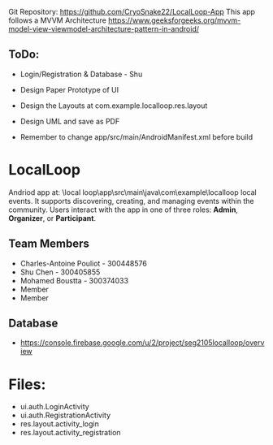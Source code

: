 Git Repository: https://github.com/CryoSnake22/LocalLoop-App
This app follows a MVVM Architecture https://www.geeksforgeeks.org/mvvm-model-view-viewmodel-architecture-pattern-in-android/


## ToDo:
 - Login/Registration & Database - Shu
 - Design Paper Prototype of UI
 - Design the Layouts at com.example.localloop.res.layout
 - Design UML and save as PDF

 - Remember to change app/src/main/AndroidManifest.xml before build

# LocalLoop
Andriod app at: \local loop\app\src\main\java\com\example\localloop
 local events. It supports discovering, creating, and managing events within the community. Users interact with the app in one of three roles: **Admin**, **Organizer**, or **Participant**.

## Team Members
- Charles-Antoine Pouliot - 300448576
- Shu Chen - 300405855
- Mohamed Boustta - 300374033
- Member
- Member

## Database
- https://console.firebase.google.com/u/2/project/seg2105localloop/overview
# Files:
- ui.auth.LoginActivity
- ui.auth.RegistrationActivity
- res.layout.activity_login
- res.layout.activity_registration